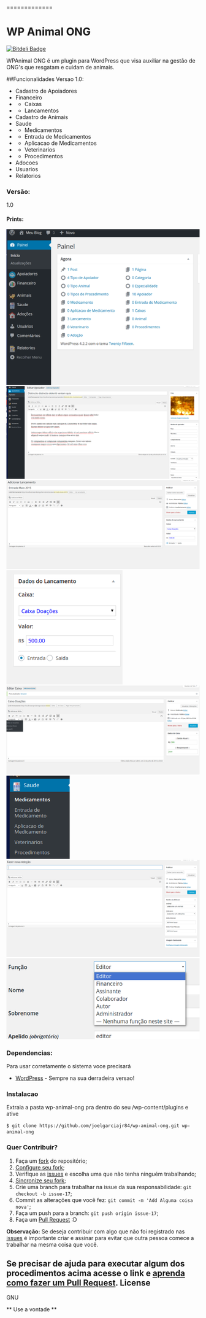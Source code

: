 =============
# WP Animal ONG

[![Bitdeli Badge](https://d2weczhvl823v0.cloudfront.net/joelgarciajr84/wp-animal-ong/trend.png)](https://bitdeli.com/free "Bitdeli Badge")


WPAnimal ONG é um plugin para WordPress que visa auxiliar na gestão de ONG's que resgatam e cuidam de animais.

##Funcionalidades Versao 1.0:
* Cadastro de Apoiadores
* Financeiro
* * Caixas
* * Lancamentos
* Cadastro de Animais
* Saude
* * Medicamentos
* * Entrada de Medicamentos
* * Aplicacao de Medicamentos
* * Veterinarios
* * Procedimentos
* Adocoes
* Usuarios
* Relatorios
 
### Versão:
1.0

#### Prints:

![](https://raw.githubusercontent.com/joelgarciajr84/wp-animal-ong/master/images/prints/print-1.png "Foto 1")
![](https://raw.githubusercontent.com/joelgarciajr84/wp-animal-ong/master/images/prints/print-2.png "Foto 2")
![](https://raw.githubusercontent.com/joelgarciajr84/wp-animal-ong/master/images/prints/print-3.png "Foto 3")
![](https://raw.githubusercontent.com/joelgarciajr84/wp-animal-ong/master/images/prints/print-4.png "Foto 4")
![](https://raw.githubusercontent.com/joelgarciajr84/wp-animal-ong/master/images/prints/print-5.png "Foto 5")
![](https://raw.githubusercontent.com/joelgarciajr84/wp-animal-ong/master/images/prints/print-6.png "Foto 6")
![](https://raw.githubusercontent.com/joelgarciajr84/wp-animal-ong/master/images/prints/print-7.png "Foto 7")
![](https://raw.githubusercontent.com/joelgarciajr84/wp-animal-ong/master/images/prints/print-8.png "Foto 8")

### Dependencias:

Para usar corretamente o sistema voce precisará

* [WordPress](http://wordpress.org) - Sempre na sua derradeira versao!


### Instalacao
Extraia a pasta wp-animal-ong pra dentro do seu /wp-content/plugins e ative
```
$ git clone https://github.com/joelgarciajr84/wp-animal-ong.git wp-animal-ong
```


### Quer Contribuir? 

1. Faça um [fork](https://help.github.com/articles/fork-a-repo/) do repositório;
3. [Configure seu fork](https://help.github.com/articles/configuring-a-remote-for-a-fork/);
2. Verifique as [issues](https://github.com/joelgarciajr84/wp-animal-ong/issues) e escolha uma que não tenha ninguém trabalhando;
4. [Sincronize seu fork](https://help.github.com/articles/syncing-a-fork/);
2. Crie uma branch para trabalhar na issue da sua responsabilidade: `git checkout -b issue-17`;
3. Commit as alterações que você fez: `git commit -m 'Add Alguma coisa nova'`;
4. Faça um push para a branch: `git push origin issue-17`;
5. Faça um [Pull Request](https://help.github.com/articles/using-pull-requests/) :D

**Observação:** Se deseja contribuir com algo que não foi registrado nas [issues](https://github.com/joelgarciajr84/wp-animal-ong/issues) é importante criar e assinar para evitar que outra pessoa comece a trabalhar na mesma coisa que você.

Se precisar de ajuda para executar algum dos procedimentos acima acesse o link e [aprenda como fazer um Pull Request](http://pythonclub.com.br/como-fazer-fork-clone-push-pull-request-no-github.html).
License
----

GNU


** Use a vontade **



